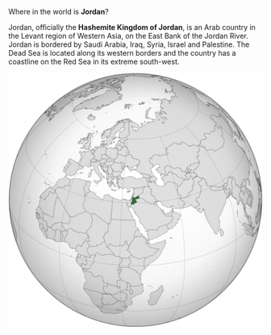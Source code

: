 Where in the world is **Jordan**?
<!--question-->
Jordan, officially the **Hashemite Kingdom of Jordan**, is an Arab country in the Levant region of Western Asia, on the East Bank of the Jordan River. Jordan is bordered by Saudi Arabia, Iraq, Syria, Israel and Palestine. The Dead Sea is located along its western borders and the country has a coastline on the Red Sea in its extreme south-west.

![Map of Jordan](images/Jordan_(orthographic_projection).svg)